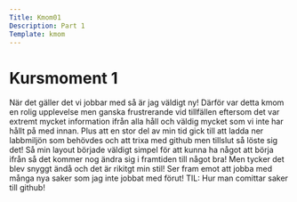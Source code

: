 ```yaml
---
Title: Kmom01
Description: Part 1
Template: kmom
---
```


Kursmoment 1
==================

När det gäller det vi jobbar med så är jag väldigt ny! Därför var detta kmom en rolig upplevelse men ganska frustrerande vid tillfällen eftersom det var extremt mycket information ifrån alla håll och väldig mycket som vi inte har hållt på med innan. Plus att en stor del av min tid gick till att ladda ner labbmiljön som behövdes och att trixa med github men tillslut så löste sig det! Så min layout började väldigt simpel för att kunna ha något att börja ifrån så det kommer nog ändra sig i framtiden till något bra! Men tycker det blev snyggt ändå och det är rikitgt min stil! Ser fram emot att jobba med många nya saker som jag inte jobbat med förut!
TIL: Hur man comittar saker till github!
